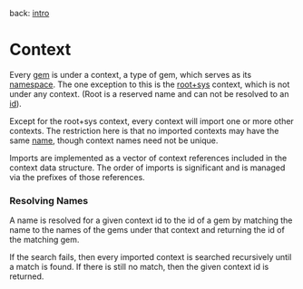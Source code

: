 back: [intro](../intro.md#Basics)

# Context
Every [gem](basics/gem.md) is under a context, a type of gem, which serves as its [namespace](basics/namespace.md). The one exception to this is the [root+sys](gems/root+sys.md) context, which is not under any context. (Root is a reserved name and can not be resolved to an [id](basics/id.md)).

Except for the root+sys context, every context will import one or more other contexts. The restriction here is that no imported contexts may have the same [name](basics/name.md), though context names need not be unique. 

Imports are implemented as a vector of context references included in the context data structure. The order of imports is significant and is managed via the prefixes of those references.

### Resolving Names

A name is resolved for a given context id to the id of a gem by matching the name to the names of the gems under that context and returning the id of the matching gem.

If the search fails, then every imported context is searched recursively until a match is found. If there is still no match, then the given context id is returned.
